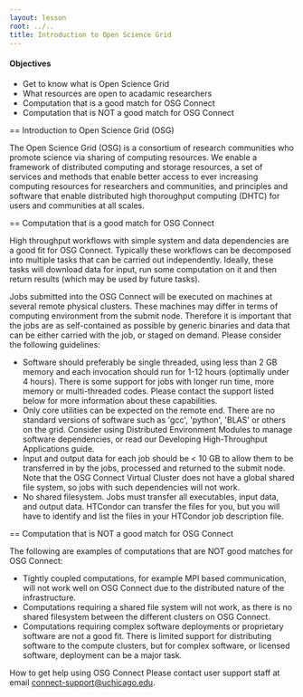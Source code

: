```yaml
---
layout: lesson
root: ../..
title: Introduction to Open Science Grid 
---
```

<div class="objectives" markdown="1">

#### Objectives
*   Get to know what is Open Science Grid
*   What resources are open to acadamic researchers
*   Computation that is a good match for OSG Connect
*   Computation that is NOT a good match for OSG Connect

</div>

== Introduction to Open Science Grid (OSG)  

The Open Science Grid (OSG) is a consortium of research communities who promote 
science via sharing of computing resources. We enable a framework of distributed 
computing and storage resources, a set of services and methods that enable better 
access to ever increasing computing resources for researchers and communities, 
and principles and software that enable distributed high thoroughput 
computing (DHTC) for users and communities at all scales.

== Computation that is a good match for OSG Connect 

High throughput workflows with simple system and data dependencies are a good 
fit for OSG Connect. Typically these workflows can be decomposed into multiple
tasks that can be carried out independently.  Ideally, these tasks will download 
data for input, run some computation on it and then return results (which may be 
used by future tasks).

Jobs submitted into the OSG Connect will be executed on machines at several 
remote physical clusters. These machines may differ in terms of computing 
environment from the submit node. Therefore it is important that the jobs are 
as self-contained as possible by generic binaries and data that can be either 
carried with the job, or staged on demand. Please consider the following 
guidelines:
*   Software should preferably be single threaded, using less than 2 GB memory and 
    each invocation should run for 1-12 hours (optimally under 4 hours). There is 
    some support for jobs with longer run time, more memory or multi-threaded codes. 
    Please contact the support listed below for more information about these 
    capabilities.
*   Only core utilities can be expected on the remote end. There are no standard 
    versions of software such as 'gcc', 'python', 'BLAS' or others on the grid. 
    Consider using Distributed Environment Modules to manage software dependencies, 
    or read our Developing High-Throughput Applications guide.
*   Input and output data for each job should be < 10 GB to allow them to be 
    transferred in by the jobs, processed and returned to the submit node. Note 
    that the OSG Connect Virtual Cluster does not have a global shared file 
    system, so jobs with such dependencies will not work.
*   No shared filesystem. Jobs must transfer all executables, input data, and 
    output data. HTCondor can transfer the files for you, but you will have to 
    identify and list the files in your HTCondor job description file.


== Computation that is NOT a good match for OSG Connect 

The following are examples of computations that are NOT good matches for 
OSG Connect:
*   Tightly coupled computations, for example MPI based communication, will 
    not work well on OSG Connect due to the distributed nature of the infrastructure.
*   Computations requiring a shared file system will not work, as there is 
    no shared filesystem between the different clusters on OSG Connect.
*   Computations requiring complex software deployments or proprietary software 
    are not a good fit.  There is limited support for distributing software to 
    the compute clusters, but for complex software, or licensed software, 
    deployment can be a major task.

How to get help using OSG Connect
Please contact user support staff at email connect-support@uchicago.edu. 

